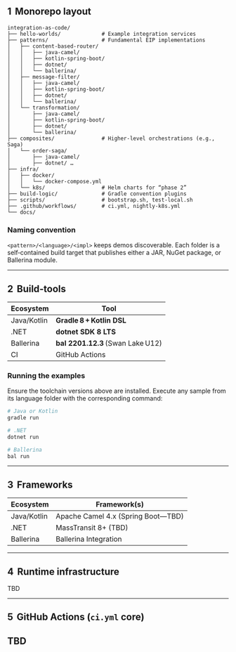 ## 1  Monorepo layout

```
integration-as-code/
├── hello-worlds/             # Example integration services
├── patterns/                 # Fundamental EIP implementations
│   ├── content-based-router/
│   │   ├── java-camel/
│   │   ├── kotlin-spring-boot/
│   │   ├── dotnet/
│   │   └── ballerina/
│   ├── message-filter/
│   │   ├── java-camel/
│   │   ├── kotlin-spring-boot/
│   │   ├── dotnet/
│   │   └── ballerina/
│   └── transformation/
│       ├── java-camel/
│       ├── kotlin-spring-boot/
│       ├── dotnet/
│       └── ballerina/
├── composites/               # Higher‑level orchestrations (e.g., Saga)
│   └── order‑saga/
│       ├── java-camel/
│       ├── dotnet/ …
├── infra/
│   ├── docker/
│   │   └── docker-compose.yml
│   └── k8s/                  # Helm charts for “phase 2”
├── build-logic/              # Gradle convention plugins
├── scripts/                  # bootstrap.sh, test‑local.sh
├── .github/workflows/        # ci.yml, nightly‑k8s.yml
└── docs/
```

### Naming convention

`<pattern>/<language>/<impl>` keeps demos discoverable.
Each folder is a self‑contained build target that publishes either a JAR, NuGet package, or Ballerina module.

---

## 2  Build‑tools

| Ecosystem   | Tool                              |
| ----------- | --------------------------------- |
| Java/Kotlin | **Gradle 8 + Kotlin DSL**         |
| .NET        | **dotnet SDK 8 LTS**              |
| Ballerina   | **bal 2201.12.3** (Swan Lake U12) |
| CI          | GitHub Actions                    |                                                             |

### Running the examples

Ensure the toolchain versions above are installed. Execute any sample
from its language folder with the corresponding command:

```bash
# Java or Kotlin
gradle run

# .NET
dotnet run

# Ballerina
bal run
```
---

## 3  Frameworks

| Ecosystem   | Framework(s)                        |
| ----------- | ----------------------------------- |
| Java/Kotlin | Apache Camel 4.x (Spring Boot—TBD)  |
| .NET        | MassTransit 8+ (TBD)                |
| Ballerina   | Ballerina Integration               |

---

## 4  Runtime infrastructure

TBD

---

## 5  GitHub Actions (`ci.yml` core)

TBD
---
